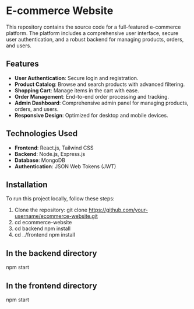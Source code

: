 # E-commerce Website

This repository contains the source code for a full-featured e-commerce platform. The platform includes a comprehensive user interface, secure user authentication, and a robust backend for managing products, orders, and users.

## Features

- **User Authentication**: Secure login and registration.
- **Product Catalog**: Browse and search products with advanced filtering.
- **Shopping Cart**: Manage items in the cart with ease.
- **Order Management**: End-to-end order processing and tracking.
- **Admin Dashboard**: Comprehensive admin panel for managing products, orders, and users.
- **Responsive Design**: Optimized for desktop and mobile devices.

## Technologies Used

- **Frontend**: React.js, Tailwind CSS
- **Backend**: Node.js, Express.js
- **Database**: MongoDB
- **Authentication**: JSON Web Tokens (JWT)

## Installation

To run this project locally, follow these steps:

1. Clone the repository:
   git clone https://github.com/your-username/ecommerce-website.git
2. cd ecommerce-website
3. cd backend
   npm install
4. cd ../frontend
   npm install
   
## In the backend directory
   npm start

## In the frontend directory
   npm start



